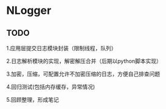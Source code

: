 # NLogger
## TODO
1.应用层提交日志模块封装（限制线程，队列）

2.日志解析模块的实现，解密解压合并（后期以python脚本实现）

3.加密，压缩，可配置允许不加密压缩的日志，方便自己排查问题

4.回归测试(包括内存缓存，异常情况)

5.回顾整理，形成笔记
